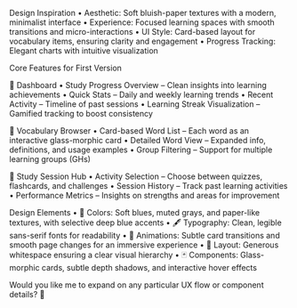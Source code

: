 
Design Inspiration
	•	Aesthetic: Soft bluish-paper textures with a modern, minimalist interface
	•	Experience: Focused learning spaces with smooth transitions and micro-interactions
	•	UI Style: Card-based layout for vocabulary items, ensuring clarity and engagement
	•	Progress Tracking: Elegant charts with intuitive visualization

Core Features for First Version

📌 Dashboard
	•	Study Progress Overview – Clean insights into learning achievements
	•	Quick Stats – Daily and weekly learning trends
	•	Recent Activity – Timeline of past sessions
	•	Learning Streak Visualization – Gamified tracking to boost consistency

📖 Vocabulary Browser
	•	Card-based Word List – Each word as an interactive glass-morphic card
	•	Detailed Word View – Expanded info, definitions, and usage examples
	•	Group Filtering – Support for multiple learning groups (GHs)

🎯 Study Session Hub
	•	Activity Selection – Choose between quizzes, flashcards, and challenges
	•	Session History – Track past learning activities
	•	Performance Metrics – Insights on strengths and areas for improvement

Design Elements
	•	🎨 Colors: Soft blues, muted grays, and paper-like textures, with selective deep blue accents
	•	🖋 Typography: Clean, legible sans-serif fonts for readability
	•	🔄 Animations: Subtle card transitions and smooth page changes for an immersive experience
	•	📏 Layout: Generous whitespace ensuring a clear visual hierarchy
	•	🃏 Components: Glass-morphic cards, subtle depth shadows, and interactive hover effects

Would you like me to expand on any particular UX flow or component details? 🚀
